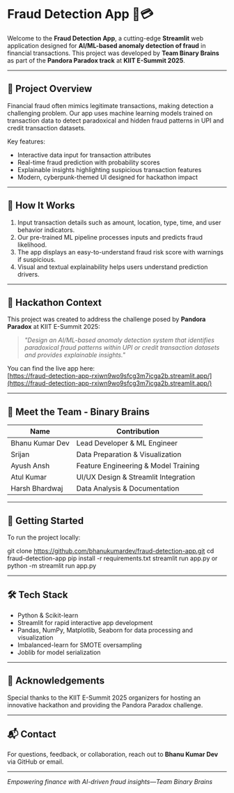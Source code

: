 # Fraud Detection App 🚨💳

Welcome to the **Fraud Detection App**, a cutting-edge **Streamlit** web application designed for **AI/ML-based anomaly detection of fraud** in financial transactions. This project was developed by **Team Binary Brains** as part of the **Pandora Paradox track** at **KIIT E-Summit 2025**.

---

## 🌟 Project Overview

Financial fraud often mimics legitimate transactions, making detection a challenging problem. Our app uses machine learning models trained on transaction data to detect paradoxical and hidden fraud patterns in UPI and credit transaction datasets.

Key features:
- Interactive data input for transaction attributes
- Real-time fraud prediction with probability scores
- Explainable insights highlighting suspicious transaction features
- Modern, cyberpunk-themed UI designed for hackathon impact

---

## 🧠 How It Works

1. Input transaction details such as amount, location, type, time, and user behavior indicators.
2. Our pre-trained ML pipeline processes inputs and predicts fraud likelihood.
3. The app displays an easy-to-understand fraud risk score with warnings if suspicious.
4. Visual and textual explainability helps users understand prediction drivers.

---

## 🎯 Hackathon Context

This project was created to address the challenge posed by **Pandora Paradox** at KIIT E-Summit 2025:

> _"Design an AI/ML-based anomaly detection system that identifies paradoxical fraud patterns within UPI or credit transaction datasets and provides explainable insights."_

You can find the live app here:  
[https://fraud-detection-app-rxiwn9wo9sfcg3m7icga2b.streamlit.app/](https://fraud-detection-app-rxiwn9wo9sfcg3m7icga2b.streamlit.app/)

---

## 👥 Meet the Team - Binary Brains

| Name             | Contribution                   |
|------------------|-------------------------------|
| Bhanu Kumar Dev  | Lead Developer & ML Engineer   |
| Srijan          | Data Preparation & Visualization |
| Ayush Ansh      | Feature Engineering & Model Training |
| Atul Kumar      | UI/UX Design & Streamlit Integration |
| Harsh Bhardwaj  | Data Analysis & Documentation   |

---

## 🚀 Getting Started

To run the project locally:

git clone https://github.com/bhanukumardev/fraud-detection-app.git
cd fraud-detection-app
pip install -r requirements.txt
streamlit run app.py or python -m streamlit run app.py

---

## 🛠️ Tech Stack

- Python & Scikit-learn
- Streamlit for rapid interactive app development
- Pandas, NumPy, Matplotlib, Seaborn for data processing and visualization
- Imbalanced-learn for SMOTE oversampling
- Joblib for model serialization

---

## 🙏 Acknowledgements

Special thanks to the KIIT E-Summit 2025 organizers for hosting an innovative hackathon and providing the Pandora Paradox challenge.

---

## 📬 Contact

For questions, feedback, or collaboration, reach out to **Bhanu Kumar Dev** via GitHub or email.

---

_*Empowering finance with AI-driven fraud insights—Team Binary Brains*_
